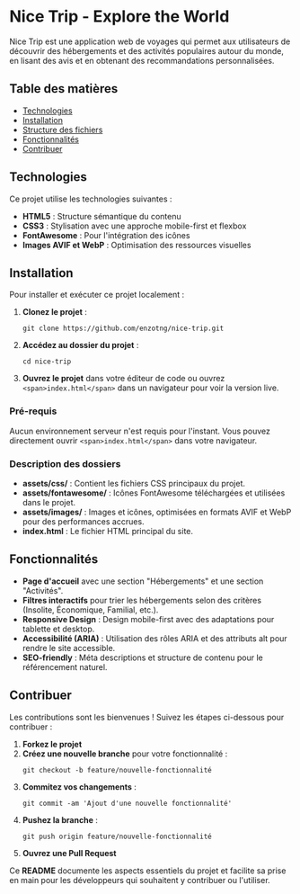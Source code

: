 # Nice Trip - Explore the World

Nice Trip est une application web de voyages qui permet aux utilisateurs de découvrir des hébergements et des activités populaires autour du monde, en lisant des avis et en obtenant des recommandations personnalisées.

## Table des matières

* [Technologies]()
* [Installation]()
* [Structure des fichiers]()
* [Fonctionnalités]()
* [Contribuer]()

## Technologies

Ce projet utilise les technologies suivantes :

* **HTML5** : Structure sémantique du contenu
* **CSS3** : Stylisation avec une approche mobile-first et flexbox
* **FontAwesome** : Pour l'intégration des icônes
* **Images AVIF et WebP** : Optimisation des ressources visuelles

## Installation

Pour installer et exécuter ce projet localement :

1. **Clonez le projet** :
   ```
   git clone https://github.com/enzotng/nice-trip.git
   ```
2. **Accédez au dossier du projet** :
   ```
   cd nice-trip
   ```
3. **Ouvrez le projet** dans votre éditeur de code ou ouvrez `<span>index.html</span>` dans un navigateur pour voir la version live.

### Pré-requis

Aucun environnement serveur n'est requis pour l'instant. Vous pouvez directement ouvrir `<span>index.html</span>` dans votre navigateur.

### Description des dossiers

* **assets/css/** : Contient les fichiers CSS principaux du projet.
* **assets/fontawesome/** : Icônes FontAwesome téléchargées et utilisées dans le projet.
* **assets/images/** : Images et icônes, optimisées en formats AVIF et WebP pour des performances accrues.
* **index.html** : Le fichier HTML principal du site.

## Fonctionnalités

* **Page d'accueil** avec une section "Hébergements" et une section "Activités".
* **Filtres interactifs** pour trier les hébergements selon des critères (Insolite, Économique, Familial, etc.).
* **Responsive Design** : Design mobile-first avec des adaptations pour tablette et desktop.
* **Accessibilité (ARIA)** : Utilisation des rôles ARIA et des attributs alt pour rendre le site accessible.
* **SEO-friendly** : Méta descriptions et structure de contenu pour le référencement naturel.

## Contribuer

Les contributions sont les bienvenues ! Suivez les étapes ci-dessous pour contribuer :

1. **Forkez le projet**
2. **Créez une nouvelle branche** pour votre fonctionnalité :
   ```
   git checkout -b feature/nouvelle-fonctionnalité
   ```
3. **Commitez vos changements** :
   ```
   git commit -am 'Ajout d'une nouvelle fonctionnalité'
   ```
4. **Pushez la branche** :
   ```
   git push origin feature/nouvelle-fonctionnalité
   ```
5. **Ouvrez une Pull Request**

Ce **README** documente les aspects essentiels du projet et facilite sa prise en main pour les développeurs qui souhaitent y contribuer ou l'utiliser.
